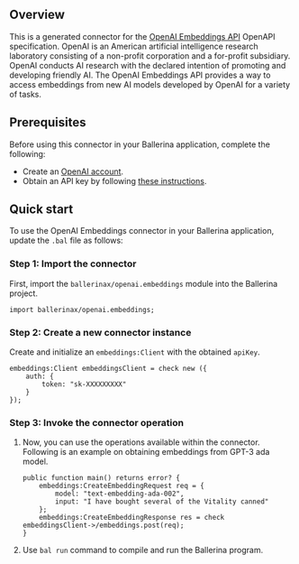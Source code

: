 ## Overview

This is a generated connector for the [OpenAI Embeddings API](https://beta.openai.com/docs/api-reference/embeddings) OpenAPI specification. OpenAI is an American artificial intelligence research laboratory consisting of a non-profit corporation and a for-profit subsidiary. OpenAI conducts AI research with the declared intention of promoting and developing friendly AI. The OpenAI Embeddings API provides a way to access embeddings from new AI models developed by OpenAI for a variety of tasks.

## Prerequisites

Before using this connector in your Ballerina application, complete the following:

* Create an [OpenAI account](https://beta.openai.com/signup/).
* Obtain an API key by following [these instructions](https://platform.openai.com/docs/api-reference/authentication).

## Quick start

To use the OpenAI Embeddings connector in your Ballerina application, update the `.bal` file as follows:

### Step 1: Import the connector
First, import the `ballerinax/openai.embeddings` module into the Ballerina project.
```ballerina
import ballerinax/openai.embeddings;
```

### Step 2: Create a new connector instance
Create and initialize an `embeddings:Client` with the obtained `apiKey`.
```ballerina
embeddings:Client embeddingsClient = check new ({
    auth: {
        token: "sk-XXXXXXXXX"
    }
});
```

### Step 3: Invoke the connector operation
1. Now, you can use the operations available within the connector. Following is an example on obtaining embeddings from GPT-3 ada model.
    ```ballerina
    public function main() returns error? {
        embeddings:CreateEmbeddingRequest req = {
            model: "text-embedding-ada-002",
            input: "I have bought several of the Vitality canned"
        };
        embeddings:CreateEmbeddingResponse res = check embeddingsClient->/embeddings.post(req);
    }
    ```

2. Use `bal run` command to compile and run the Ballerina program.